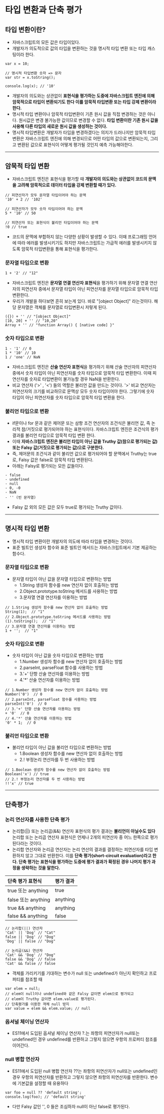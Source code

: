 # 타입 변환과 단축 평가

## 타입 변환이란?

- 자바스크립트의 모든 값은 타입이있다.
- 개발자가 의도적으로 값의 타입을 변환하는 것을 명시적 타입 변환 또는 타입 캐스팅이라 한다.
```
var x = 10;

// 명시적 타입변환 숫자 => 문자
var str = x.toString();

console.log(x); // '10'
```
- 개발자의 의도와는 상관없이 **표현식을 평가하는 도중에 자바스크립트 엔진에 의해 암묵적으로 타입이 변환되기도 한다
  이를 암묵적 타입변환 또는 타입 강제 변환이라 한다.**
- 명시적 타입 변환이나 암묵적 타입변환이 기존 원시 값을 직접 변경하는 것은 아니다. 원시값은 변경 불가능한 값이므로
  변경할 수 없다. **타입 변환이란 기존 원시 값을 사용해 다른 타입의 새로운 원시 값을 생성하는 것이다.**
- 명시적 타입변환은 개발자가 타입을 변경하겠다는 의지가 드러나지만 암묵적 타입변환은 자바스크립트 엔진에 의해 변경되므로
  어떤 타입의 값으로 변환되는지, 그리고 변환된 값으로 표현식이 어떻게 평가될 것인지 예측 가능해야한다.
<hr>

## 암묵적 타입 변환

- 자바스크립트 엔진은 표현식을 평가할 때 **개발자의 의도와는 상관없이 코드의 문맥을 고려해 암묵적으로 데이터 타입을
  강제 변환할 때가 있다.**
```
// 피연산자가 모두 문자열 타입이어야 하는 문맥
'10' + 2 // '102'

// 피연산자가 모두 숫자 타입이어야 하는 문맥
5 * '10' // 50

// 피연산자 또는 표현식이 불리언 타입이어야 하는 문맥
!0 // true
```
- 코드의 문맥에 부합하지 않는 다양한 상황이 발생할 수 있다. 이때 프로그래밍 언어에 따라 에러를 발생시키기도 하지만
  자바스크립트는 가급적 에러를 발생시키지 않도록 암묵적 타입변환을 통해 표현식을 평가한다.

### 문자열 타입으로 변환
```
1 + '2' // "12"
```
- 자바스크립트 엔진은 **문자열 연결 연산자 표현식**을 평가하기 위해 문자열 연결 연산자의 피연산자 중에서
  문자열 타입이 아닌 피연산자를 문자열 타입으로 암묵적 타입 변환한다.
- 우리가 개발을 하다보면 흔히 보는게 있다. 바로 "[object Object]" 라는것이다.
  해당 문자열은 객체를 문자열로 타입변환시 저렇게 된다.
```
({}) + '' // "[object Object]"
[10, 20] + '' // "10,20"
Array + '' // "function Array() { [native code] }"
```

### 숫자 타입으로 변환
```
1 - '1' // 0
1 * '10' // 10
1 / 'one' // NaN
```
- 자바스크립트 엔진은 **산술 연산자 표현식**을 평가하기 위해 산술 연산자의 피연산자 중에서 숫자 타입이 아닌 피연산자를
  숫자 타입으로 암묵적 타입 변환한다. 이때 피연산자를 숫자로 타입변환이 불가능할 경우 NaN을 반환한다.
- 비교 연산자 ('>' , '<') 들의 역할은 불리언 값을 만드는 것이다. '>' 비교 연산자는 피연산자의 크기를 비교하므로
  문맥상 모두 숫자 타입이어야 한다. 그렇기에 숫자 타입이 아닌 피연산자를 숫자 타입으로 암묵적 타입 변환을 한다.

### 불리언 타입으로 변환

- if문이나 for 문과 같은 제어문 또는 삼항 조건 연산자의 조건식은 불리언 값, 즉 논리적 참/거짓으로 평가되어야 하는 표현식이다.
  자바스크립트 엔진은 조건식의 평가 결과를 불리언 타입으로 암묵적 타입 변환 한다.
- 이때 **자바스크립트 엔진은 불리언 타입이 아닌 값을 Truthy 값(참으로 평가되는 값) 또는 Falsy 값(거짓으로 평가되는 값)으로 구분한다.**
- 즉, 제어문의 조건식과 같이 불리언 값으로 평가되어야 할 문맥에서 Truthy는 true로, Falsy 값은 false로 암묵적 타입 변환된다.
- 아래는 Falsy로 평가되는 모든 값들이다.
```
- false
- undefined
- null
- 0, -0
- NaN
- '' (빈 문자열)
```
- Falsy 값 외의 모든 값은 모두 true로 평가되는 Truthy 값이다.
<hr>

## 명시적 타입 변환

- 명시적 타입 변환이란 개발자의 의도에 따라 타입을 변경하는 것이다.
- 표준 빌트인 생성자 함수와 표준 빌트인 메서드는 자바스크립트에서 기본 제공하는 함수다.

### 문자열 타입으로 변환

- 문자열 타입이 아닌 값을 문자열 타입으로 변환하는 방법
  - 1.String 생성자 함수를 new 연산자 없이 호출하는 방법
  - 2.Object.prototype.toString 메서드를 사용하는 방법
  - 3.문자열 연결 연산자를 이용하는 방법
```
// 1.String 생성자 함수를 new 연산자 없이 호출하는 방법
String(1);  // "1"
// 2.Object.prototype.toString 메서드를 사용하는 방법
(1).toString();  // "1"
// 3.문자열 연결 연산자를 이용하는 방법
1 + '';  // "1"
```

### 숫자 타입으로 변환

- 숫자 타입이 아닌 값을 숫자 타입으로 변환하는 방법
  - 1.Number 생성자 함수를 new 연산자 없이 호출하는 방법
  - 2.parseInt, parseFloat 함수를 사용하는 방법
  - 3.'+' 단항 산술 연산자를 이용하는 방법
  - 4.'*' 산술 연산자를 이용하는 방법
```
// 1.Number 생성자 함수를 new 연산자 없이 호출하는 방법
Number('0')  // 0
// 2.parseInt, parseFloat 함수를 사용하는 방법
parseInt('0')  // 0
// 3.'+' 단항 산술 연산자를 이용하는 방법
+ '0'  // 0
// 4.'*' 산술 연산자를 이용하는 방법
'0' * 1;  // 0
```

### 불리언 타입으로 변환

- 불리언 타입이 아닌 값을 불리언 타입으로 변환하는 방법
  - 1.Boolean 생성자 함수를 new 연산자 없이 호출하는 방법
  - 2.! 부정논리 연산자를 두 번 사용하는 방법
```
// 1.Boolean 생성자 함수를 new 연산자 없이 호출하는 방법
Boolean('x') // true
// 2.! 부정논리 연산자를 두 번 사용하는 방법
!!'x' // true
```
<hr>

## 단축평가

### 논리 연산자를 사용한 단축 평가

- 논리합(||) 또는 논리곱(&&) 연산자 표현식의 평가 결과는 **불리언이 아닐수도 있다** 논리합 또는 논리곱 연산자 표현식은
  언제나 2개의 피연산자 중 어느 한쪽으로 평가된다라는 것이다.
- 논리합 연산자와 논리곱 연산자는 논리 연산의 결과를 결정하는 피연산자를 타입 변환하지 않고 그대로 반환한다.
  이를 **단축 평가(short-circuit evaluation)라고 한다. 단축 평가는 표현식을 평가하는 도중에 평가 결과가 확정된 경우
  나머지 평가 과정을 생략하는 것을 말한다.**

| 단축 평가 표현식         | 평가 결과    |
|:------------------|:---------|
| true 또는 anything  | true     |
| false 또는 anything | anything |
| true && anything  | anything |
| false && anything | false    |

```
// 논리합(||) 연산자
'Cat' || 'Dog' // "Cat"
false || 'Dog' // "Dog"
'Dog' || false // "Dog"

// 논리곱(&&) 연산자
'Cat' && 'Dog' // "Dog"
false && 'Dog' // false
'Cat' && false // false
```

- 객체를 가리키기를 기대하는 변수가 null 또는 undefined가 아닌지 확인하고 프로퍼티를 참조할 때
```
var elem = null;
// elem이 null이나 undefined와 같은 Falsy 값이면 elem으로 평가되고
// elem이 Truthy 값이면 elem.value로 평가된다.
// 단축평가를 이용한 객체 null 방지
var value = elem && elem.value; // null
```

### 옵셔널 체이닝 연산자
- ES11에서 도입된 옵셔널 체이닝 연산자 ?.는 좌항의 피연산자가 null또는 undefined인 경우 undefined를 반환하고
  그렇지 않으면 우항의 프로퍼티 참조를 이어간다.

### null 병합 연산자
- ES11에서 도입된 null 병합 연산자 ??는 좌항의 피연산자가 null또는 undefined인 경우 우항의 피연산자를 반환하고
  그렇지 않으면 좌항의 피연산자를 반환한다. 변수에 기본값을 설정할 때 유용하다
```
var foo = null ?? 'default string';
console.log(foo); // 'default string'
```
- 다만 Falsy 값인 '', 0 들은 조심하자 null이 아닌 false로 평가된다.

